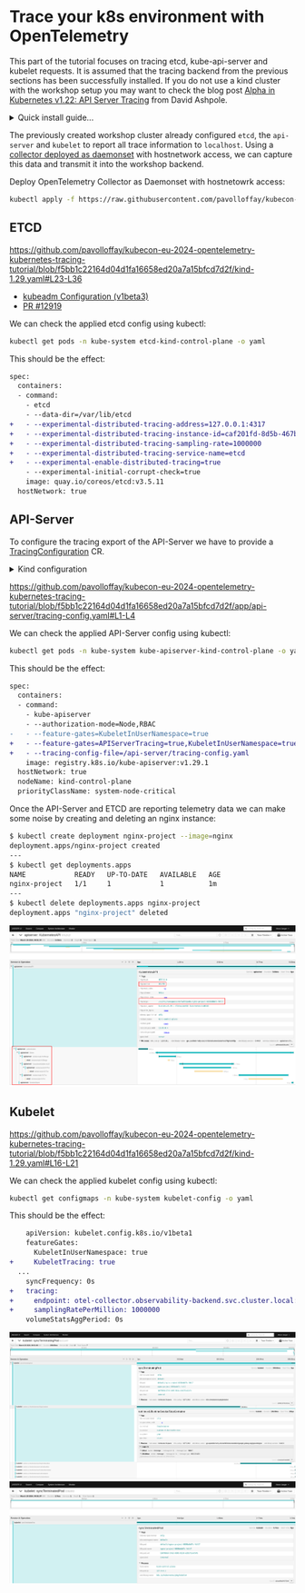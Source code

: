 # Trace your k8s environment with OpenTelemetry

This part of the tutorial focuses on tracing etcd, kube-api-server and kubelet requests. It is assumed that the tracing backend from the previous sections has been successfully installed. If you do not use a kind cluster with the workshop setup you may want to check the blog post [Alpha in Kubernetes v1.22: API Server Tracing](https://kubernetes.io/blog/2021/09/03/api-server-tracing/) from David Ashpole.

<details>

<summary>Quick install guide...</summary>


The following installation steps are dependent on each other and should therefore be executed multiple times until they succeed or with some delay.

```bash
kubectl apply -f https://github.com/cert-manager/cert-manager/releases/download/v1.11.0/cert-manager.yaml
kubectl apply -f https://github.com/open-telemetry/opentelemetry-operator/releases/download/v0.94.0/opentelemetry-operator.yaml
kubectl apply -f https://raw.githubusercontent.com/pavolloffay/kubecon-eu-2024-opentelemetry-kubernetes-tracing-tutorial/main/backend/01-backend.yaml
kubectl apply -f https://raw.githubusercontent.com/pavolloffay/kubecon-eu-2024-opentelemetry-kubernetes-tracing-tutorial/main/backend/03-collector.yaml
```

</details>

The previously created workshop cluster already configured `etcd`, the `api-server` and `kubelet` to report all trace information to `localhost`. Using a [collector deployed as daemonset](./app/otel-daemonset.yaml) with hostnetwork access, we can capture this data and transmit it into the workshop backend. 


Deploy OpenTelemetry Collector as Daemonset with hostnetowrk access:
```bash
kubectl apply -f https://raw.githubusercontent.com/pavolloffay/kubecon-eu-2024-opentelemetry-kubernetes-tracing-tutorial/main/app/otel-daemonset.yaml
```

## ETCD

https://github.com/pavolloffay/kubecon-eu-2024-opentelemetry-kubernetes-tracing-tutorial/blob/f5bb1c22164d04d1fa16658ed20a7a15bfcd7d2f/kind-1.29.yaml#L23-L36

- [kubeadm Configuration (v1beta3)](https://kubernetes.io/docs/reference/config-api/kubeadm-config.v1beta3/#kubeadm-k8s-io-v1beta3-LocalEtcd)
- [PR #12919](https://github.com/etcd-io/etcd/pull/12919)

We can check the applied etcd config using kubectl:
```bash
kubectl get pods -n kube-system etcd-kind-control-plane -o yaml
```

This should be the effect:
```diff
spec:
  containers:
  - command:
    - etcd
    - --data-dir=/var/lib/etcd
+   - --experimental-distributed-tracing-address=127.0.0.1:4317
+   - --experimental-distributed-tracing-instance-id=caf201fd-8d5b-467b-a70f-09ad3beb5a21
+   - --experimental-distributed-tracing-sampling-rate=1000000
+   - --experimental-distributed-tracing-service-name=etcd
+   - --experimental-enable-distributed-tracing=true
    - --experimental-initial-corrupt-check=true
    image: quay.io/coreos/etcd:v3.5.11
  hostNetwork: true
```

## API-Server
 
To configure the tracing export of the API-Server we have to provide a [TracingConfiguration](https://kubernetes.io/docs/reference/config-api/apiserver-config.v1beta1/#apiserver-k8s-io-v1beta1-TracingConfiguration) CR.

<details>
<summary>Kind configuration</summary>

https://github.com/pavolloffay/kubecon-eu-2024-opentelemetry-kubernetes-tracing-tutorial/blob/f5bb1c22164d04d1fa16658ed20a7a15bfcd7d2f/kind-1.29.yaml#L37-L45
</details>

https://github.com/pavolloffay/kubecon-eu-2024-opentelemetry-kubernetes-tracing-tutorial/blob/f5bb1c22164d04d1fa16658ed20a7a15bfcd7d2f/app/api-server/tracing-config.yaml#L1-L4

We can check the applied API-Server config using kubectl:
```bash
kubectl get pods -n kube-system kube-apiserver-kind-control-plane -o yaml
```

This should be the effect:
```diff
spec:
  containers:
  - command:
    - kube-apiserver
    - --authorization-mode=Node,RBAC
-   - --feature-gates=KubeletInUserNamespace=true
+   - --feature-gates=APIServerTracing=true,KubeletInUserNamespace=true
+   - --tracing-config-file=/api-server/tracing-config.yaml
    image: registry.k8s.io/kube-apiserver:v1.29.1
  hostNetwork: true
  nodeName: kind-control-plane
  priorityClassName: system-node-critical
```

Once the API-Server and ETCD are reporting telemetry data we can make some noise by creating and deleting an nginx instance:
```bash
$ kubectl create deployment nginx-project --image=nginx
deployment.apps/nginx-project created
---
$ kubectl get deployments.apps
NAME            READY   UP-TO-DATE   AVAILABLE   AGE
nginx-project   1/1     1            1           1m
---
$ kubectl delete deployments.apps nginx-project
deployment.apps "nginx-project" deleted
```

![api-server](images/api-server.png)

## Kubelet

https://github.com/pavolloffay/kubecon-eu-2024-opentelemetry-kubernetes-tracing-tutorial/blob/f5bb1c22164d04d1fa16658ed20a7a15bfcd7d2f/kind-1.29.yaml#L16-L21

We can check the applied kubelet config using kubectl:
```bash
kubectl get configmaps -n kube-system kubelet-config -o yaml
```

This should be the effect:
```diff
    apiVersion: kubelet.config.k8s.io/v1beta1
    featureGates:
      KubeletInUserNamespace: true
+     KubeletTracing: true
  ...
    syncFrequency: 0s
+   tracing:
+     endpoint: otel-collector.observability-backend.svc.cluster.local:4317
+     samplingRatePerMillion: 1000000
    volumeStatsAggPeriod: 0s
```


![terminating](images/terminating.png)
![terminated](images/terminated.png)
